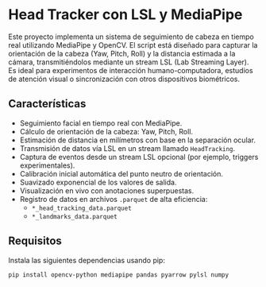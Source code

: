 # Head Tracker con LSL y MediaPipe

Este proyecto implementa un sistema de seguimiento de cabeza en tiempo real utilizando MediaPipe y OpenCV. El script está diseñado para capturar la orientación de la cabeza (Yaw, Pitch, Roll) y la distancia estimada a la cámara, transmitiéndolos mediante un stream LSL (Lab Streaming Layer). Es ideal para experimentos de interacción humano-computadora, estudios de atención visual o sincronización con otros dispositivos biométricos.

## Características

- Seguimiento facial en tiempo real con MediaPipe.
- Cálculo de orientación de la cabeza: Yaw, Pitch, Roll.
- Estimación de distancia en milímetros con base en la separación ocular.
- Transmisión de datos vía LSL en un stream llamado `HeadTracking`.
- Captura de eventos desde un stream LSL opcional (por ejemplo, triggers experimentales).
- Calibración inicial automática del punto neutro de orientación.
- Suavizado exponencial de los valores de salida.
- Visualización en vivo con anotaciones superpuestas.
- Registro de datos en archivos `.parquet` de alta eficiencia:
  - `*_head_tracking_data.parquet`
  - `*_landmarks_data.parquet`

## Requisitos

Instala las siguientes dependencias usando pip:

```bash
pip install opencv-python mediapipe pandas pyarrow pylsl numpy
